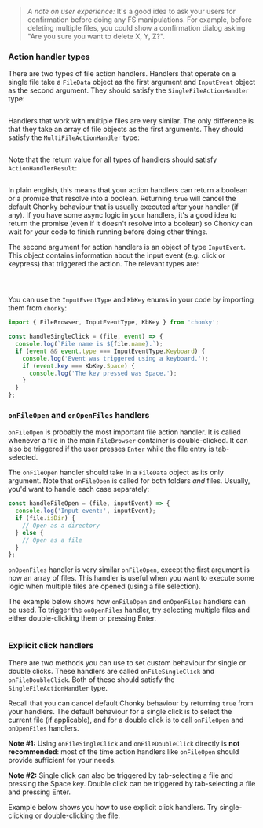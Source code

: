 > _A note on user experience:_ It's a good idea to ask your users for confirmation before doing any FS manipulations.
> For example, before deleting multiple files, you could show a confirmation dialog asking "Are you sure you want to
> delete X, Y, Z?".

### Action handler types

There are two types of file action handlers. Handlers that operate on a single file take a `FileData` object as the
first argument and `InputEvent` object as the second argument. They should satisfy the `SingleFileActionHandler` type:

```typescript { "typeName" : "SingleFileActionHandler" }
```

Handlers that work with multiple files are very similar. The only difference is that they take an array of file
objects as the first arguments. They should satisfy the `MultiFileActionHandler` type:

```typescript { "typeName" : "MultiFileActionHandler" }
```

Note that the return value for all types of handlers should satisfy `ActionHandlerResult`:

```typescript { "typeName" : "ActionHandlerResult" }
```

In plain english, this means that your action handlers can return a boolean or a promise that resolve into a boolean.
Returning `true` will cancel the default Chonky behaviour that is usually executed after your handler (if any). If you
have some async logic in your handlers, it's a good idea to return the promise (even if it doesn't resolve into a
boolean) so Chonky can wait for your code to finish running before doing other things.

The second argument for action handlers is an object of type `InputEvent`. This object contains information about the
input event (e.g. click or keypress) that triggered the action. The relevant types are:

```typescript { "typeName" : "InputEvent" }
```

```typescript { "typeName" : "InputEventType" }
```

```typescript { "typeName" : "KbKey" }
```

You can use the `InputEventType` and `KbKey` enums in your code by importing them from `chonky`:

```typescript
import { FileBrowser, InputEventType, KbKey } from 'chonky';

const handleSingleClick = (file, event) => {
  console.log(`File name is ${file.name}.`);
  if (event && event.type === InputEventType.Keyboard) {
    console.log('Event was triggered using a keyboard.');
    if (event.key === KbKey.Space) {
      console.log('The key pressed was Space.');
    }
  }
};
```

### `onFileOpen` and `onOpenFiles` handlers

`onFileOpen` is probably the most important file action handler. It is called whenever a file in the main `FileBrowser`
container is double-clicked. It can also be triggered if the user presses `Enter` while the file entry is tab-selected.

The `onFileOpen` handler should take in a `FileData` object as its only argument. Note that `onFileOpen` is called
for both folders _and_ files. Usually, you'd want to handle each case separately:

```js
const handleFileOpen = (file, inputEvent) => {
  console.log('Input event:', inputEvent);
  if (file.isDir) {
    // Open as a directory
  } else {
    // Open as a file
  }
};
```

`onOpenFiles` handler is very similar `onFileOpen`, except the first argument is now an array of files. This handler
is useful when you want to execute some logic when multiple files are opened (using a file selection).

The example below shows how `onFileOpen` and `onOpenFiles` handlers can be used. To trigger the `onOpenFiles`
handler, try selecting multiple files and either double-clicking them or pressing Enter.

```js { "componentPath": "../components/Open-files.js" }
```

### Explicit click handlers

There are two methods you can use to set custom behaviour for single or double clicks. These handlers are called
`onFileSingleClick` and `onFileDoubleClick`. Both of these should satisfy the `SingleFileActionHandler` type.

Recall that you can cancel default Chonky behaviour by returning `true` from your handlers. The default behaviour
for a single click is to select the current file (if applicable), and for a double click is to call `onFileOpen` and
`onOpenFiles` handlers.

**Note #1:** Using `onFileSingleClick` and `onFileDoubleClick` directly is **not recommended**: most of the time action
handlers like `onFileOpen` should provide sufficient for your needs.

**Note #2:** Single click can also be triggered by tab-selecting a file and pressing the Space key. Double click can
be triggered by tab-selecting a file and pressing Enter.

Example below shows you how to use explicit click handlers. Try single-clicking or double-clicking the file.

```js { "componentPath" : "../components/File-actions.js" }
```
